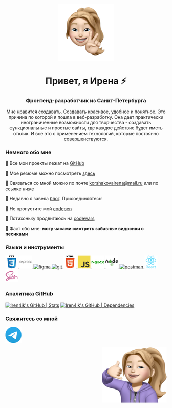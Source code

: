 <p align="center">
  <img alt="my profile" src="https://raw.githubusercontent.com/iren4ik/iren4ik/main/Me.png" width="35%" height="35%"/>
</p>

<h1 align="center">Привет, я Ирена ⚡️</h1>
<h3 align="center">Фронтенд-разработчик из Санкт-Петербурга</h3>

<p align="center">Мне нравится создавать. Создавать красивое, удобное и понятное.
Это причина по которой я пошла в веб-разработку. Она дает практически неограниченные возможности для творчества - создавать функциональные и простые сайты, где каждое действие будет иметь отклик. И все это с применением технологий, которые постоянно совершенствуются.</p>

<h3 align="left">Немного обо мне</h3>

💜  Все мои проекты лежат на [GitHub](https://github.com/Iren4ik)

💜  Мое резюме можно посмотреть [здесь](https://spb.hh.ru/resume/401cdc93ff0cd7c8930039ed1f4e4f7a764774)

💜  Связаться со мной можно по почте korshakovairena@mail.ru или по ссылке ниже

💜  Недавно я завела [блог](https://t.me/notesfromthefrontend). Присоединяйтесь!

💜  Не пропустите мой [codepen](https://codepen.io/your-work)

💜  Потихоньку продвигаюсь на [codewars](https://www.codewars.com/users/Iren4ik)

💜  Факт обо мне: **могу часами смотреть забавные видосики с песиками**

<h3 align="left">Языки и инструменты</h3>
<p align="left"> <a href="https://www.w3schools.com/css/" target="_blank" rel="noreferrer"> <img src="https://raw.githubusercontent.com/devicons/devicon/master/icons/css3/css3-original-wordmark.svg" alt="css3" width="40" height="40"/> </a> <a href="https://expressjs.com" target="_blank" rel="noreferrer"> <img src="https://raw.githubusercontent.com/devicons/devicon/master/icons/express/express-original-wordmark.svg" alt="express" width="40" height="40"/> </a> <a href="https://www.figma.com/" target="_blank" rel="noreferrer"> <img src="https://www.vectorlogo.zone/logos/figma/figma-icon.svg" alt="figma" width="40" height="40"/> </a> <a href="https://git-scm.com/" target="_blank" rel="noreferrer"> <img src="https://www.vectorlogo.zone/logos/git-scm/git-scm-icon.svg" alt="git" width="40" height="40"/> </a> <a href="https://www.w3.org/html/" target="_blank" rel="noreferrer"> <img src="https://raw.githubusercontent.com/devicons/devicon/master/icons/html5/html5-original-wordmark.svg" alt="html5" width="40" height="40"/> </a> <a href="https://developer.mozilla.org/en-US/docs/Web/JavaScript" target="_blank" rel="noreferrer"> <img src="https://raw.githubusercontent.com/devicons/devicon/master/icons/javascript/javascript-original.svg" alt="javascript" width="40" height="40"/> </a> <a href="https://www.nginx.com" target="_blank" rel="noreferrer"> <img src="https://raw.githubusercontent.com/devicons/devicon/master/icons/nginx/nginx-original.svg" alt="nginx" width="40" height="40"/> </a> <a href="https://nodejs.org" target="_blank" rel="noreferrer"> <img src="https://raw.githubusercontent.com/devicons/devicon/master/icons/nodejs/nodejs-original-wordmark.svg" alt="nodejs" width="40" height="40"/> </a> <a href="https://postman.com" target="_blank" rel="noreferrer"> <img src="https://www.vectorlogo.zone/logos/getpostman/getpostman-icon.svg" alt="postman" width="40" height="40"/> </a> <a href="https://reactjs.org/" target="_blank" rel="noreferrer"> <img src="https://raw.githubusercontent.com/devicons/devicon/master/icons/react/react-original-wordmark.svg" alt="react" width="40" height="40"/> </a> <a href="https://sass-lang.com" target="_blank" rel="noreferrer"> <img src="https://raw.githubusercontent.com/devicons/devicon/master/icons/sass/sass-original.svg" alt="sass" width="40" height="40"/> </a> </p>

<h3 align="left">Аналитика GitHub</h3>

[![Iren4ik's GitHub | Stats](https://stats.quine.sh/Iren4ik/github?theme=light)](https://quine.sh?utm_source=widgets&utm_campaign=Iren4ik)
[![Iren4ik's GitHub | Dependencies](https://stats.quine.sh/Iren4ik/dependencies?theme=light)](https://quine.sh?utm_source=widgets&utm_campaign=Iren4ik)

<h3 align="left">Свяжитесь со мной</h3>
<p align="left">
  <a href="https://t.me/me_irena" target="blank"><img align="center" src="https://raw.githubusercontent.com/iren4ik/iren4ik/main/Tg.png" alt="Telegram link" height="50" width="50" /></a>
</p>

<p align="right">
  <img alt="call me" src="https://raw.githubusercontent.com/iren4ik/iren4ik/main/Call.png" width="40%" height="40%"/>
</p>
